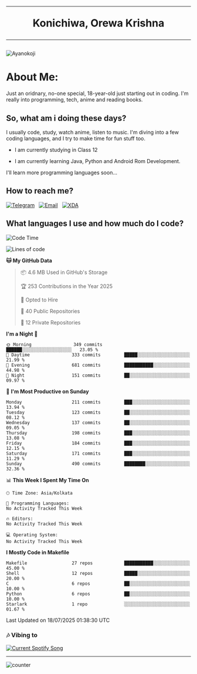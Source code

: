 <h1 align="center"><hr>Konichiwa, Orewa Krishna<hr></h1>

<img src="https://i.imgur.com/IE7ZUea.jpeg" alt="Ayanokoji"/>

<h1>About Me:</h1>

Just an oridnary, no-one special, 18-year-old just starting out in coding. I'm really into programming, tech, anime and reading books.

<h2>So, what am i doing these days?</h2>

I usually code, study, watch anime, listen to music. I'm diving into a few coding languages, and I try to make time for fun stuff too.

- I am currently studying in Class 12

- I am currently learning Java, Python and Android Rom Development.

I'll learn more programming languages soon...

<h2>How to reach me?</h2>


<a href="https://t.me/pure_soul_kk"><img src="https://img.shields.io/badge/K R I S H N A-2CA5E0?style=flat-square&logo=telegram&logoColor=white" alt="Telegram"/></a>&nbsp;&nbsp;&nbsp;<a href="krishnakripa34567@gmail.com"><img src="https://img.shields.io/badge/krishnakripa34567@gmail.com-D14836?style=flat-square&logo=gmail&logoColor=white" alt="Email"/></a>&nbsp;&nbsp;&nbsp;<a href="https://xdaforums.com/m/pure-soul-kk.12553929/"><img src="https://img.shields.io/badge/puresoulkk-F59714?style=flat-square&logo=xda-developers&logoColor=white" alt="XDA"/></a>


<h2>What languages I use and how much do I code?</h2>


<!--START_SECTION:waka-->
![Code Time](http://img.shields.io/badge/Code%20Time-8%20hrs%2047%20mins-blue)

![Lines of code](https://img.shields.io/badge/From%20Hello%20World%20I%27ve%20Written-606.8%20thousand%20lines%20of%20code-blue)

**🐱 My GitHub Data** 

> 📦 4.6 MB Used in GitHub's Storage 
 > 
> 🏆 253 Contributions in the Year 2025
 > 
> 💼 Opted to Hire
 > 
> 📜 40 Public Repositories 
 > 
> 🔑 12 Private Repositories 
 > 
**I'm a Night 🦉** 

```text
🌞 Morning                349 commits         ██████░░░░░░░░░░░░░░░░░░░   23.05 % 
🌆 Daytime                333 commits         █████░░░░░░░░░░░░░░░░░░░░   21.99 % 
🌃 Evening                681 commits         ███████████░░░░░░░░░░░░░░   44.98 % 
🌙 Night                  151 commits         ██░░░░░░░░░░░░░░░░░░░░░░░   09.97 % 
```
📅 **I'm Most Productive on Sunday** 

```text
Monday                   211 commits         ███░░░░░░░░░░░░░░░░░░░░░░   13.94 % 
Tuesday                  123 commits         ██░░░░░░░░░░░░░░░░░░░░░░░   08.12 % 
Wednesday                137 commits         ██░░░░░░░░░░░░░░░░░░░░░░░   09.05 % 
Thursday                 198 commits         ███░░░░░░░░░░░░░░░░░░░░░░   13.08 % 
Friday                   184 commits         ███░░░░░░░░░░░░░░░░░░░░░░   12.15 % 
Saturday                 171 commits         ███░░░░░░░░░░░░░░░░░░░░░░   11.29 % 
Sunday                   490 commits         ████████░░░░░░░░░░░░░░░░░   32.36 % 
```


📊 **This Week I Spent My Time On** 

```text
🕑︎ Time Zone: Asia/Kolkata

💬 Programming Languages: 
No Activity Tracked This Week

🔥 Editors: 
No Activity Tracked This Week

💻 Operating System: 
No Activity Tracked This Week
```

**I Mostly Code in Makefile** 

```text
Makefile                 27 repos            ███████████░░░░░░░░░░░░░░   45.00 % 
Shell                    12 repos            █████░░░░░░░░░░░░░░░░░░░░   20.00 % 
C                        6 repos             ██░░░░░░░░░░░░░░░░░░░░░░░   10.00 % 
Python                   6 repos             ██░░░░░░░░░░░░░░░░░░░░░░░   10.00 % 
Starlark                 1 repo              ░░░░░░░░░░░░░░░░░░░░░░░░░   01.67 % 
```




 Last Updated on 18/07/2025 01:38:30 UTC
<!--END_SECTION:waka-->


<h3>🎶 Vibing to</h3>

<a href="https://open.spotify.com/user/6y2iwhip99wg1mgyrl7gyphpq">
  <img
    src="https://puresoulkk.pythonanywhere.com?theme=dark&eq_color=rainbow"
    alt="Current Spotify Song"
  />
</a>

<hr>

![counter](https://count.getloli.com/get/@pure-soul-kk?theme=rule34)
